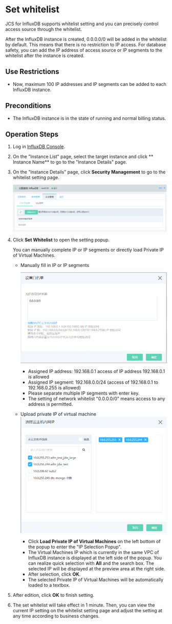 # Set whitelist

JCS for InfluxDB supports whitelist setting and you can precisely control access source through the whitelist.

After the InfluxDB instance is created, 0.0.0.0/0 will be added in the whitelist by default. This means that there is no restriction to IP access. For database safety, you can add the IP address of access source or IP segments to the whitelist after the instance is created.

## Use Restrictions

- Now, maximum 100 IP addresses and IP segments can be added to each InfluxDB instance.

## Preconditions

- The InfluxDB instance is in the state of running and normal billing status.

## Operation Steps

1. Log in [InfluxDB Console](http://tsds-console.jdcloud.com/list).

2. On the "Instance List" page, select the target instance and click ** Instance Name** to go to the "Instance Details" page.

3. On the "Instance Details" page, click **Security Management** to go to the whitelist setting page.

   ![](../../../../../image/JCS-for-InfluxDB/1564373694448.png)

4. Click **Set Whitelist** to open the setting popup.

   You can manually complete IP or IP segments or directly load Private IP of Virtual Machines.

   - Manually fill in IP or IP segments

     ![1564374080985](../../../../../image/JCS-for-InfluxDB/1564373836741.png)

     - Assigned IP address: 192.168.0.1 access of IP address 192.168.0.1 is allowed
     - Assigned IP segment: 192.168.0.0/24 (access of 192.168.0.1 to 192.168.0.255 is allowed)
     - Please separate multiple IP segments with enter key.
     - The setting of network whitelist "0.0.0.0/0" means access to any address is permitted.

   - Upload private IP of virtual machine ![1564374119861](../../../../../image/JCS-for-InfluxDB/1564374119861.png)

     - Click **Load Private IP of Virtual Machines** on the left bottom of the popup to enter the "IP Selection Popup".
     - The Virtual Machines IP which is currently in the same VPC of InfluxDB instance is displayed at the left side of the popup. You can realize quick selection with **All** and the search box. The selected IP will be displayed at the preview area at the right side.
     - After selection, click **OK**.
     - The selected Private IP of Virtual Machines will be automatically loaded to a textbox.

5. After edition, click **OK** to finish setting.

6. The set whitelist will take effect in 1 minute. Then, you can view the current IP setting on the whitelist setting page and adjust the setting at any time according to business changes.